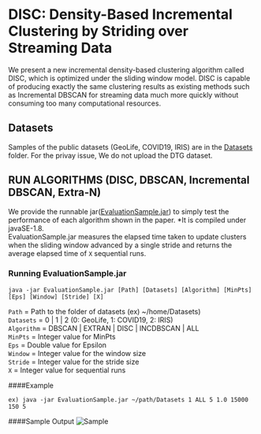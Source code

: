 # DISC: Density-Based Incremental Clustering by Striding over Streaming Data
We present a new incremental density-based clustering algorithm called DISC, which is optimized under the sliding window model.
DISC is capable of producing exactly the same clustering results as existing methods such as Incremental DBSCAN for streaming
data much more quickly without consuming too many computational resources.

## Datasets 
Samples of the public datasets (GeoLife, COVID19, IRIS) are in the [Datasets](https://github.com/anonymous-star/DISC-sigmod2021/blob/master/Datasets)
 folder. 
For the privay issue, We do not upload the DTG dataset. 

## RUN ALGORITHMS (DISC, DBSCAN, Incremental DBSCAN, Extra-N)
We provide the runnable jar([EvaluationSample.jar](https://github.com/anonymous-star/DISC-sigmod2021/blob/master/EvaluationSample.jar)) to simply test the performance of each algorithm shown in the paper. *It is compiled under javaSE-1.8.    
EvaluationSample.jar measures the elapsed time taken to update clusters when the sliding window advanced by a single stride and returns the average elapsed time of `X` sequential runs. 


### Running EvaluationSample.jar
```
java -jar EvaluationSample.jar [Path] [Datasets] [Algorithm] [MinPts] [Eps] [Window] [Stride] [X]
```
`Path` = Path to the folder of datasets (ex) ~/home/Datasets)   
`Datasets` = 0 | 1 | 2    (0: GeoLife, 1: COVID19, 2: IRIS)   
`Algorithm` = DBSCAN | EXTRAN | DISC | INCDBSCAN | ALL    
`MinPts` = Integer value for MinPts   
`Eps` = Double value for Epsilon    
`Window` = Integer value for the window size   
`Stride` = Integer value for the stride size    
`X` = Integer value for sequential runs

####Example
```
ex) java -jar EvaluationSample.jar ~/path/Datasets 1 ALL 5 1.0 15000 150 5
```
####Sample Output
![Sample](https://user-images.githubusercontent.com/68207451/87642616-bab11780-c784-11ea-9bba-fc8292ce8f74.png)







